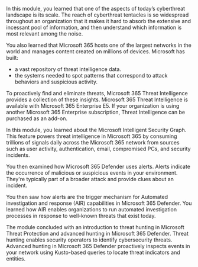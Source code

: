 In this module, you learned that one of the aspects of today’s cyberthreat landscape is its scale. The reach of cyberthreat tentacles is so widespread throughout an organization that it makes it hard to absorb the extensive and incessant pool of information, and then understand which information is most relevant among the noise.

You also learned that Microsoft 365 hosts one of the largest networks in the world and manages content created on millions of devices. Microsoft has built:

 -  a vast repository of threat intelligence data.
 -  the systems needed to spot patterns that correspond to attack behaviors and suspicious activity.

To proactively find and eliminate threats, Microsoft 365 Threat Intelligence provides a collection of these insights. Microsoft 365 Threat Intelligence is available with Microsoft 365 Enterprise E5. If your organization is using another Microsoft 365 Enterprise subscription, Threat Intelligence can be purchased as an add-on.

In this module, you learned about the Microsoft Intelligent Security Graph. This feature powers threat intelligence in Microsoft 365 by consuming trillions of signals daily across the Microsoft 365 network from sources such as user activity, authentication, email, compromised PCs, and security incidents.

You then examined how Microsoft 365 Defender uses alerts. Alerts indicate the occurrence of malicious or suspicious events in your environment. They're typically part of a broader attack and provide clues about an incident.

You then saw how alerts are the trigger mechanism for Automated investigation and response (AIR) capabilities in Microsoft 365 Defender. You learned how AIR enables organizations to run automated investigation processes in response to well-known threats that exist today.

The module concluded with an introduction to threat hunting in Microsoft Threat Protection and advanced hunting in Microsoft 365 Defender. Threat hunting enables security operators to identify cybersecurity threats. Advanced hunting in Microsoft 365 Defender proactively inspects events in your network using Kusto-based queries to locate threat indicators and entities.
